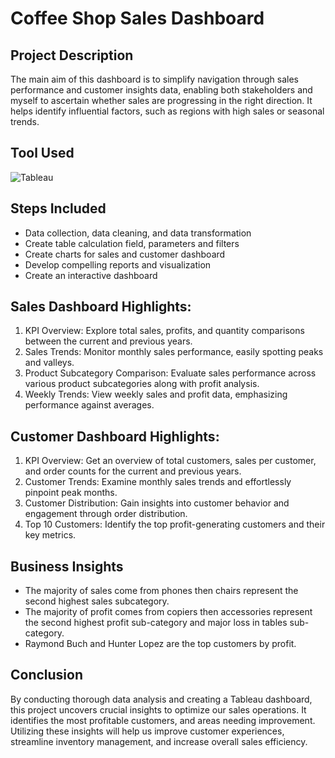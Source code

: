 # Coffee Shop Sales Dashboard

## Project Description

The main aim of this dashboard is to simplify navigation through sales performance and customer insights data, enabling both stakeholders and myself to ascertain whether sales are progressing in the right direction. It helps identify influential factors, such as regions with high sales or seasonal trends. 

## Tool Used 

![Tableau](https://i.ibb.co/HVq2VcB/icons8-tableau-software-48.png)

## Steps Included 

* Data collection, data cleaning, and data transformation
* Create table calculation field, parameters and filters
* Create charts for sales and customer dashboard
* Develop compelling reports and visualization
* Create an interactive dashboard

## Sales Dashboard Highlights:

1) KPI Overview: Explore total sales, profits, and quantity comparisons between the current and previous years.
2) Sales Trends: Monitor monthly sales performance, easily spotting peaks and valleys.
3) Product Subcategory Comparison: Evaluate sales performance across various product subcategories along with profit analysis.
4) Weekly Trends: View weekly sales and profit data, emphasizing performance against averages.

## Customer Dashboard Highlights:

1) KPI Overview: Get an overview of total customers, sales per customer, and order counts for the current and previous years.
2) Customer Trends: Examine monthly sales trends and effortlessly pinpoint peak months.
3) Customer Distribution: Gain insights into customer behavior and engagement through order distribution.
4) Top 10 Customers: Identify the top profit-generating customers and their key metrics.

## Business Insights

* The majority of sales come from phones then chairs represent the second highest sales subcategory.
* The majority of profit comes from copiers then accessories represent the second highest profit sub-category and major loss in tables sub-category.
* Raymond Buch and Hunter Lopez are the top customers by profit.

## Conclusion

By conducting thorough data analysis and creating a Tableau dashboard, this project uncovers crucial insights to optimize our sales operations. It identifies the most profitable customers, and areas needing improvement. Utilizing these insights will help us improve customer experiences, streamline inventory management, and increase overall sales efficiency.
